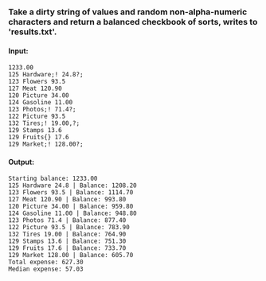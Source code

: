 ### Take a dirty string of values and random non-alpha-numeric characters and return a balanced checkbook of sorts, writes to 'results.txt'.


#### Input:

```
1233.00
125 Hardware;! 24.8?;
123 Flowers 93.5
127 Meat 120.90
120 Picture 34.00
124 Gasoline 11.00
123 Photos;! 71.4?;
122 Picture 93.5
132 Tires;! 19.00,?;
129 Stamps 13.6
129 Fruits{} 17.6
129 Market;! 128.00?;
```

#### Output:

```
Starting balance: 1233.00
125 Hardware 24.8 | Balance: 1208.20
123 Flowers 93.5 | Balance: 1114.70
127 Meat 120.90 | Balance: 993.80
120 Picture 34.00 | Balance: 959.80
124 Gasoline 11.00 | Balance: 948.80
123 Photos 71.4 | Balance: 877.40
122 Picture 93.5 | Balance: 783.90
132 Tires 19.00 | Balance: 764.90
129 Stamps 13.6 | Balance: 751.30
129 Fruits 17.6 | Balance: 733.70
129 Market 128.00 | Balance: 605.70
Total expense: 627.30
Median expense: 57.03
```